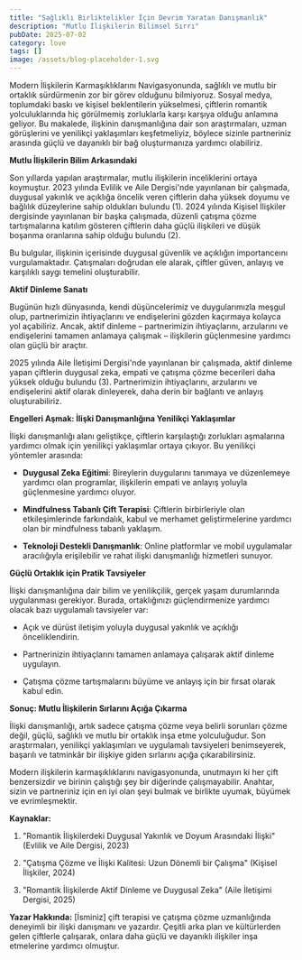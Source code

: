 ```yaml
---
title: "Sağlıklı Birliktelikler İçin Devrim Yaratan Danışmanlık"
description: "Mutlu İlişkilerin Bilimsel Sırrı"
pubDate: 2025-07-02
category: love
tags: []
image: /assets/blog-placeholder-1.svg
---
```


Modern İlişkilerin Karmaşıklıklarını Navigasyonunda, sağlıklı ve mutlu bir ortaklık sürdürmenin zor bir görev olduğunu bilmiyoruz. Sosyal medya, toplumdaki baskı ve kişisel beklentilerin yükselmesi, çiftlerin romantik yolculuklarında hiç görülmemiş zorluklarla karşı karşıya olduğu anlamına geliyor. Bu makalede, ilişkinin danışmanlığına dair son araştırmaları, uzman görüşlerini ve yenilikçi yaklaşımları keşfetmeliyiz, böylece sizinle partneriniz arasında güçlü ve dayanıklı bir bağ oluşturmanıza yardımcı olabiliriz.

**Mutlu İlişkilerin Bilim Arkasındaki**

Son yıllarda yapılan araştırmalar, mutlu ilişkilerin inceliklerini ortaya koymuştur. 2023 yılında Evlilik ve Aile Dergisi'nde yayınlanan bir çalışmada, duygusal yakınlık ve açıklığa öncelik veren çiftlerin daha yüksek doyumu ve bağlılık düzeylerine sahip oldukları bulundu (1). 2024 yılında Kişisel İlişkiler dergisinde yayınlanan bir başka çalışmada, düzenli çatışma çözme tartışmalarına katılım gösteren çiftlerin daha güçlü ilişkileri ve düşük boşanma oranlarına sahip olduğu bulundu (2).

Bu bulgular, ilişkinin içerisinde duygusal güvenlik ve açıklığın importanceını vurgulamaktadır. Çatışmaları doğrudan ele alarak, çiftler güven, anlayış ve karşılıklı saygı temelini oluşturabilir.

**Aktif Dinleme Sanatı**

Bugünün hızlı dünyasında, kendi düşüncelerimiz ve duygularımızla meşgul olup, partnerimizin ihtiyaçlarını ve endişelerini gözden kaçırmaya kolayca yol açabiliriz. Ancak, aktif dinleme – partnerimizin ihtiyaçlarını, arzularını ve endişelerini tamamen anlamaya çalışmak – ilişkilerin güçlenmesine yardımcı olan güçlü bir araçtır.

2025 yılında Aile İletişimi Dergisi'nde yayınlanan bir çalışmada, aktif dinleme yapan çiftlerin duygusal zeka, empati ve çatışma çözme becerileri daha yüksek olduğu bulundu (3). Partnerimizin ihtiyaçlarını, arzularını ve endişelerini aktif olarak dinleyerek, daha derin bir bağlantı ve anlayış oluşturabiliriz.

**Engelleri Aşmak: İlişki Danışmanlığına Yenilikçi Yaklaşımlar**

İlişki danışmanlığı alanı geliştikçe, çiftlerin karşılaştığı zorlukları aşmalarına yardımcı olmak için yenilikçi yaklaşımlar ortaya çıkıyor. Bu yenilikçi yöntemler arasında:

* **Duygusal Zeka Eğitimi**: Bireylerin duygularını tanımaya ve düzenlemeye yardımcı olan programlar, ilişkilerin empati ve anlayış yoluyla güçlenmesine yardımcı oluyor.

* **Mindfulness Tabanlı Çift Terapisi**: Çiftlerin birbirleriyle olan etkileşimlerinde farkındalık, kabul ve merhamet geliştirmelerine yardımcı olan bir mindfulness tabanlı yaklaşım.

* **Teknoloji Destekli Danışmanlık**: Online platformlar ve mobil uygulamalar aracılığıyla erişilebilir ve rahat ilişki danışmanlığı hizmetleri sunuyor.

**Güçlü Ortaklık için Pratik Tavsiyeler**

İlişki danışmanlığına dair bilim ve yenilikçilik, gerçek yaşam durumlarında uygulanması gerekiyor. Burada, ortaklığınızı güçlendirmenize yardımcı olacak bazı uygulamalı tavsiyeler var:

* Açık ve dürüst iletişim yoluyla duygusal yakınlık ve açıklığı önceliklendirin.

* Partnerinizin ihtiyaçlarını tamamen anlamaya çalışarak aktif dinleme uygulayın.

* Çatışma çözme tartışmalarını büyüme ve anlayış için bir fırsat olarak kabul edin.

**Sonuç: Mutlu İlişkilerin Sırlarını Açığa Çıkarma**

İlişki danışmanlığı, artık sadece çatışma çözme veya belirli sorunları çözme değil, güçlü, sağlıklı ve mutlu bir ortaklık inşa etme yolculuğudur. Son araştırmaları, yenilikçi yaklaşımları ve uygulamalı tavsiyeleri benimseyerek, başarılı ve tatminkâr bir ilişkiye giden sırlarını açığa çıkarabilirsiniz.

Modern ilişkilerin karmaşıklıklarını navigasyonunda, unutmayın ki her çift benzersizdir ve birinin çalıştığı şey bir diğerinde çalışmayabilir. Anahtar, sizin ve partneriniz için en iyi olan şeyi bulmak ve birlikte uyumak, büyümek ve evrimleşmektir.

**Kaynaklar:**

1. "Romantik İlişkilerdeki Duygusal Yakınlık ve Doyum Arasındaki İlişki" (Evlilik ve Aile Dergisi, 2023)

2. "Çatışma Çözme ve İlişki Kalitesi: Uzun Dönemli bir Çalışma" (Kişisel İlişkiler, 2024)

3. "Romantik İlişkilerde Aktif Dinleme ve Duygusal Zeka" (Aile İletişimi Dergisi, 2025)

**Yazar Hakkında:** [İsminiz] çift terapisi ve çatışma çözme uzmanlığında deneyimli bir ilişki danışmanı ve yazardır. Çeşitli arka plan ve kültürlerden gelen çiftlerle çalışarak, onlara daha güçlü ve dayanıklı ilişkiler inşa etmelerine yardımcı olmuştur.